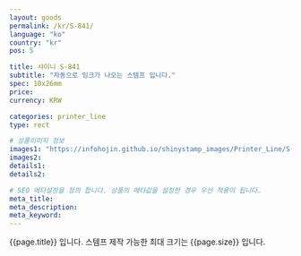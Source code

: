 ```yaml
---
layout: goods
permalink: /kr/S-841/
language: "ko"
country: "kr"
pos: 5

title: 샤이니 S-841
subtitle: "자동으로 잉크가 나오는 스템프 입니다."
spec: 10x26mm
price: 
currency: KRW

categories: printer_line
type: rect

# 상품이미지 정보
images1: "https://infohojin.github.io/shinystamp_images/Printer_Line/S-841/S-841_1.jpg"
images2:
details1:
details2:    

# SEO 메타설정을 정의 합니다. 상품의 메타값을 설정한 경우 우선 적용이 됩니다.
meta_title: 
meta_description:
meta_keyword:
---
```


{{page.title}} 입니다. 스템프 제작 가능한 최대 크기는 {{page.size}} 입니다. 
